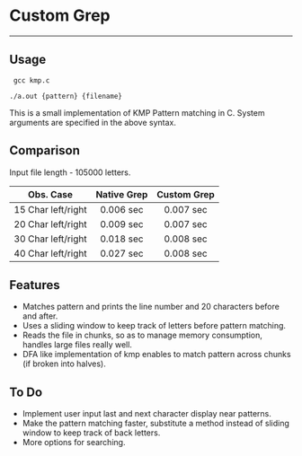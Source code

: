 # Custom Grep
-------------------

## Usage
` gcc kmp.c`

`./a.out {pattern} {filename}`

This is a small implementation of KMP Pattern matching in C. System arguments are specified in the above syntax.

## Comparison

Input file length - 105000 letters.

| Obs. Case | Native Grep   |      Custom Grep      |
|:-------------:|:-------------:|:---------------------:|
| 15 Char left/right | 0.006 sec   |  0.007 sec |
| 20 Char left/right | 0.009 sec   |  0.007 sec |
| 30 Char left/right | 0.018 sec   |  0.008 sec |
| 40 Char left/right | 0.027 sec   |  0.008 sec |

## Features
  - Matches pattern and prints the line number and 20 characters before and after.
  - Uses a sliding window to keep track of letters before pattern matching.
  - Reads the file in chunks, so as to manage memory consumption, handles large files really well.
  - DFA like implementation of kmp enables to match pattern across chunks (if broken into halves).

## To Do

 - Implement user input last and next character display near patterns.
 - Make the pattern matching faster, substitute a method instead of sliding window to keep track of back letters.
 - More options for searching.